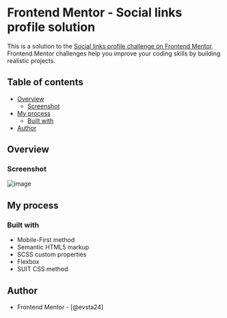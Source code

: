 # Frontend Mentor - Social links profile solution

This is a solution to the [Social links profile challenge on Frontend Mentor](https://www.frontendmentor.io/challenges/social-links-profile-UG32l9m6dQ). Frontend Mentor challenges help you improve your coding skills by building realistic projects. 

## Table of contents

- [Overview](#overview)
  - [Screenshot](#screenshot)
- [My process](#my-process)
  - [Built with](#built-with)
- [Author](#author)

## Overview

### Screenshot
![image](https://github.com/evsta24/Social-links-profile/assets/159118157/5100f994-8f93-4913-8da6-1064b2951b04)


## My process

### Built with

- Mobile-First method 
- Semantic HTML5 markup
- SCSS custom properties
- Flexbox
- SUIT CSS method

## Author
- Frontend Mentor - [@evsta24]
